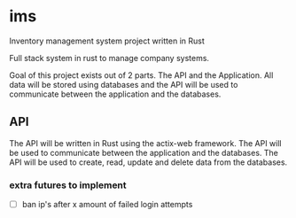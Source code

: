 # ims
Inventory management system project written in Rust

Full stack system in rust to manage company systems.

Goal of this project exists out of 2 parts. The API and the Application.
All data will be stored using databases and the API will be used to communicate between the application and the databases.



## API

The API will be written in Rust using the actix-web framework. The API will 
be used to communicate between the application and the databases. 
The API will be used to create, read, update and delete data from the databases.

### extra futures to implement
- [ ] ban ip's after x amount of failed login attempts
